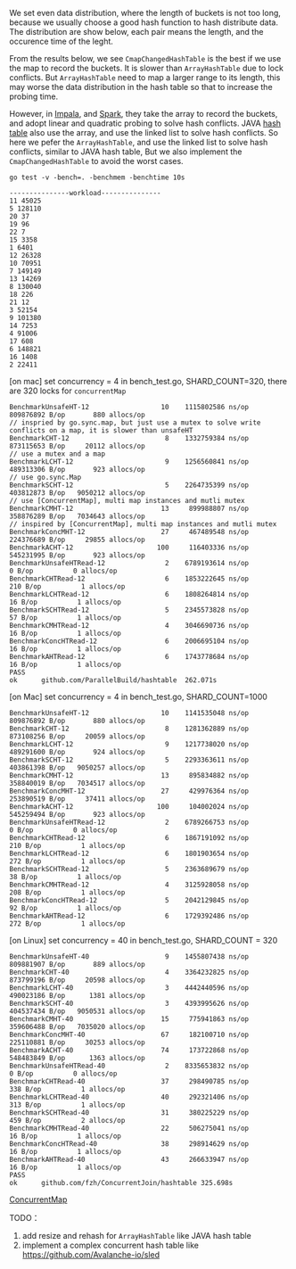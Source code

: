 We set even data distribution, where the length of buckets is not too long, because we usually choose a good hash function to hash distribute data. The distribution are show below, each pair means the length, and the occurence time of the leght.

From the results below, we see `CmapChangedHashTable` is the best if we use the map to record the buckets. It is slower than `ArrayHashTable` due to lock conflicts. But `ArrayHashTable` need to map a larger range to its length, this may worse the data distribution in the hash table so that to increase the probing time.

However, in [Impala](https://github.com/apache/impala/blob/04fd9ae268d89b07e2a692a916bf2ddcfb2e351b/be/src/exec/hash-table.h), and [Spark](https://github.com/apache/spark/blob/master/sql/core/src/main/scala/org/apache/spark/sql/execution/joins/HashedRelation.scala), they take the array to record the buckets, and adopt linear and quadratic probing to solve hash conflicts. 
JAVA [hash table](https://www.jianshu.com/p/6c95f8216950) also use the array, and use the linked list to solve hash conflicts. So here we pefer the `ArrayHashTable`, and use the linked list to solve hash conflicts, similar to JAVA hash table, But we also implement the `CmapChangedHashTable` to avoid the worst cases.

```
go test -v -bench=. -benchmem -benchtime 10s
 
---------------workload---------------
11 45025
5 128110
20 37
19 96
22 7
15 3358
1 6401
12 26328
10 70951
7 149149
13 14269
8 130040
18 226
21 12
3 52154
9 101380
14 7253
4 91006
17 608
6 148821
16 1408
2 22411
```
[on mac] set concurrency = 4 in bench_test.go, SHARD_COUNT=320, there are 320 locks for `concurrentMap`
```
BenchmarkUnsafeHT-12        	      10	1115802586 ns/op	809876892 B/op	     880 allocs/op
// inspried by go.sync.map, but just use a mutex to solve write conflicts on a map, it is slower than unsafeHT
BenchmarkCHT-12             	       8	1332759384 ns/op	873115653 B/op	   20112 allocs/op
// use a mutex and a map
BenchmarkLCHT-12            	       9	1256560841 ns/op	489313306 B/op	     923 allocs/op
// use go.sync.Map
BenchmarkSCHT-12            	       5	2264735399 ns/op	403812873 B/op	 9050212 allocs/op
// use [ConcurrentMap], multi map instances and mutli mutex
BenchmarkCMHT-12            	      13	 899988807 ns/op	358876289 B/op	 7034643 allocs/op
// inspired by [ConcurrentMap], multi map instances and mutli mutex
BenchmarkConcMHT-12         	      27	 467489548 ns/op	224376689 B/op	   29855 allocs/op
BenchmarkACHT-12            	     100	 116403336 ns/op	545231995 B/op	     923 allocs/op
BenchmarkUnsafeHTRead-12    	       2	6789193614 ns/op	       0 B/op	       0 allocs/op
BenchmarkCHTRead-12         	       6	1853222645 ns/op	     210 B/op	       1 allocs/op
BenchmarkLCHTRead-12        	       6	1808264814 ns/op	      16 B/op	       1 allocs/op
BenchmarkSCHTRead-12        	       5	2345573828 ns/op	      57 B/op	       1 allocs/op
BenchmarkCMHTRead-12        	       4	3046690736 ns/op	      16 B/op	       1 allocs/op
BenchmarkConcHTRead-12      	       6	2006695104 ns/op	      16 B/op	       1 allocs/op
BenchmarkAHTRead-12         	       6	1743778684 ns/op	      16 B/op	       1 allocs/op
PASS
ok  	github.com/ParallelBuild/hashtable	262.071s
```
[on Mac] set concurrency = 4 in bench_test.go, SHARD_COUNT=1000
```
BenchmarkUnsafeHT-12        	      10	1141535048 ns/op	809876892 B/op	     880 allocs/op
BenchmarkCHT-12             	       8	1281362889 ns/op	873108256 B/op	   20059 allocs/op
BenchmarkLCHT-12            	       9	1217738020 ns/op	489291600 B/op	     924 allocs/op
BenchmarkSCHT-12            	       5	2293363611 ns/op	403861398 B/op	 9050257 allocs/op
BenchmarkCMHT-12            	      13	 895834882 ns/op	358840019 B/op	 7034517 allocs/op
BenchmarkConcMHT-12         	      27	 429976364 ns/op	253890519 B/op	   37411 allocs/op
BenchmarkACHT-12            	     100	 104002024 ns/op	545259494 B/op	     923 allocs/op
BenchmarkUnsafeHTRead-12    	       2	6789266753 ns/op	       0 B/op	       0 allocs/op
BenchmarkCHTRead-12         	       6	1867191092 ns/op	     210 B/op	       1 allocs/op
BenchmarkLCHTRead-12        	       6	1801903654 ns/op	     272 B/op	       1 allocs/op
BenchmarkSCHTRead-12        	       5	2363689679 ns/op	      38 B/op	       1 allocs/op
BenchmarkCMHTRead-12        	       4	3125928058 ns/op	     208 B/op	       1 allocs/op
BenchmarkConcHTRead-12      	       5	2042129845 ns/op	      92 B/op	       1 allocs/op
BenchmarkAHTRead-12         	       6	1729392486 ns/op	     272 B/op	       1 allocs/op
```
[on Linux] set concurrency = 40 in bench_test.go, SHARD_COUNT = 320

```
BenchmarkUnsafeHT-40        	       9	1455807438 ns/op	809881907 B/op	     889 allocs/op
BenchmarkCHT-40             	       4	3364232825 ns/op	873799196 B/op	   20598 allocs/op
BenchmarkLCHT-40            	       3	4442440596 ns/op	490023186 B/op	    1381 allocs/op
BenchmarkSCHT-40            	       3	4393995626 ns/op	404537434 B/op	 9050531 allocs/op
BenchmarkCMHT-40            	      15	 775941863 ns/op	359606488 B/op	 7035020 allocs/op
BenchmarkConcMHT-40         	      67	 182100710 ns/op	225110881 B/op	   30253 allocs/op
BenchmarkACHT-40            	      74	 173722868 ns/op	548483849 B/op	    1363 allocs/op
BenchmarkUnsafeHTRead-40    	       2	8335653832 ns/op	       0 B/op	       0 allocs/op
BenchmarkCHTRead-40         	      37	 298490785 ns/op	     338 B/op	       1 allocs/op
BenchmarkLCHTRead-40        	      40	 292321406 ns/op	     313 B/op	       1 allocs/op
BenchmarkSCHTRead-40        	      31	 380225229 ns/op	     459 B/op	       2 allocs/op
BenchmarkCMHTRead-40        	      22	 506275041 ns/op	      16 B/op	       1 allocs/op
BenchmarkConcHTRead-40      	      38	 298914629 ns/op	      16 B/op	       1 allocs/op
BenchmarkAHTRead-40         	      43	 266633947 ns/op	      16 B/op	       1 allocs/op
PASS
ok  	github.com/fzh/ConcurrentJoin/hashtable	325.698s
```

[ConcurrentMap](https://github.com/orcaman/concurrent-map)

TODO：

1. add resize and rehash for `ArrayHashTable` like JAVA hash table
2. implement a complex concurrent hash table like https://github.com/Avalanche-io/sled